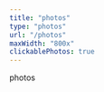 ```yaml
---
title: "photos"
type: "photos"
url: "/photos"
maxWidth: "800x"
clickablePhotos: true
---
```

photos
